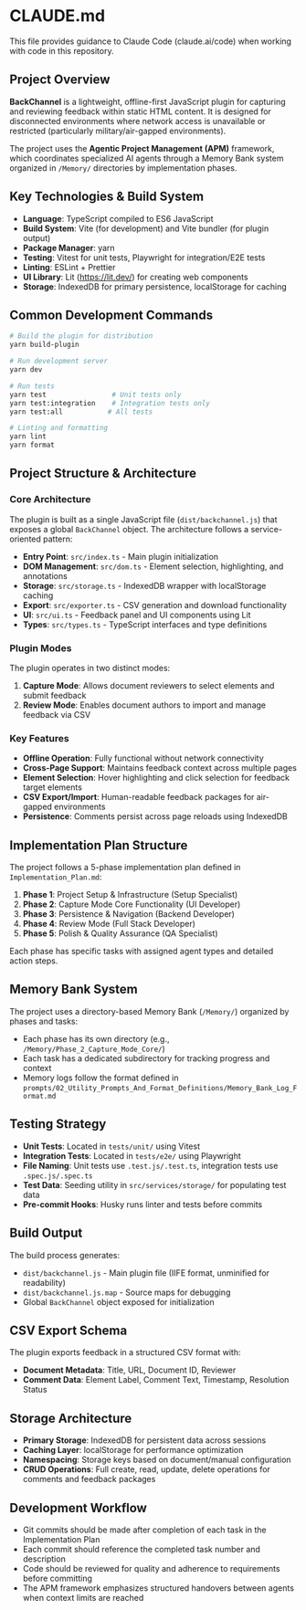 # CLAUDE.md

This file provides guidance to Claude Code (claude.ai/code) when working with code in this repository.

## Project Overview

**BackChannel** is a lightweight, offline-first JavaScript plugin for capturing and reviewing feedback within static HTML content. It is designed for disconnected environments where network access is unavailable or restricted (particularly military/air-gapped environments).

The project uses the **Agentic Project Management (APM)** framework, which coordinates specialized AI agents through a Memory Bank system organized in `/Memory/` directories by implementation phases.

## Key Technologies & Build System

- **Language**: TypeScript compiled to ES6 JavaScript
- **Build System**: Vite (for development) and Vite bundler (for plugin output)
- **Package Manager**: yarn
- **Testing**: Vitest for unit tests, Playwright for integration/E2E tests
- **Linting**: ESLint + Prettier
- **UI Library**: Lit (https://lit.dev/) for creating web components
- **Storage**: IndexedDB for primary persistence, localStorage for caching

## Common Development Commands

```bash
# Build the plugin for distribution
yarn build-plugin

# Run development server
yarn dev

# Run tests
yarn test                # Unit tests only
yarn test:integration    # Integration tests only  
yarn test:all           # All tests

# Linting and formatting
yarn lint
yarn format
```

## Project Structure & Architecture

### Core Architecture
The plugin is built as a single JavaScript file (`dist/backchannel.js`) that exposes a global `BackChannel` object. The architecture follows a service-oriented pattern:

- **Entry Point**: `src/index.ts` - Main plugin initialization
- **DOM Management**: `src/dom.ts` - Element selection, highlighting, and annotations
- **Storage**: `src/storage.ts` - IndexedDB wrapper with localStorage caching
- **Export**: `src/exporter.ts` - CSV generation and download functionality
- **UI**: `src/ui.ts` - Feedback panel and UI components using Lit
- **Types**: `src/types.ts` - TypeScript interfaces and type definitions

### Plugin Modes
The plugin operates in two distinct modes:
1. **Capture Mode**: Allows document reviewers to select elements and submit feedback
2. **Review Mode**: Enables document authors to import and manage feedback via CSV

### Key Features
- **Offline Operation**: Fully functional without network connectivity
- **Cross-Page Support**: Maintains feedback context across multiple pages
- **Element Selection**: Hover highlighting and click selection for feedback target elements
- **CSV Export/Import**: Human-readable feedback packages for air-gapped environments
- **Persistence**: Comments persist across page reloads using IndexedDB

## Implementation Plan Structure

The project follows a 5-phase implementation plan defined in `Implementation_Plan.md`:

1. **Phase 1**: Project Setup & Infrastructure (Setup Specialist)
2. **Phase 2**: Capture Mode Core Functionality (UI Developer)  
3. **Phase 3**: Persistence & Navigation (Backend Developer)
4. **Phase 4**: Review Mode (Full Stack Developer)
5. **Phase 5**: Polish & Quality Assurance (QA Specialist)

Each phase has specific tasks with assigned agent types and detailed action steps.

## Memory Bank System

The project uses a directory-based Memory Bank (`/Memory/`) organized by phases and tasks:
- Each phase has its own directory (e.g., `/Memory/Phase_2_Capture_Mode_Core/`)
- Each task has a dedicated subdirectory for tracking progress and context
- Memory logs follow the format defined in `prompts/02_Utility_Prompts_And_Format_Definitions/Memory_Bank_Log_Format.md`

## Testing Strategy

- **Unit Tests**: Located in `tests/unit/` using Vitest
- **Integration Tests**: Located in `tests/e2e/` using Playwright  
- **File Naming**: Unit tests use `.test.js/.test.ts`, integration tests use `.spec.js/.spec.ts`
- **Test Data**: Seeding utility in `src/services/storage/` for populating test data
- **Pre-commit Hooks**: Husky runs linter and tests before commits

## Build Output

The build process generates:
- `dist/backchannel.js` - Main plugin file (IIFE format, unminified for readability)
- `dist/backchannel.js.map` - Source maps for debugging
- Global `BackChannel` object exposed for initialization

## CSV Export Schema

The plugin exports feedback in a structured CSV format with:
- **Document Metadata**: Title, URL, Document ID, Reviewer
- **Comment Data**: Element Label, Comment Text, Timestamp, Resolution Status

## Storage Architecture

- **Primary Storage**: IndexedDB for persistent data across sessions
- **Caching Layer**: localStorage for performance optimization
- **Namespacing**: Storage keys based on document/manual configuration
- **CRUD Operations**: Full create, read, update, delete operations for comments and feedback packages

## Development Workflow

- Git commits should be made after completion of each task in the Implementation Plan
- Each commit should reference the completed task number and description
- Code should be reviewed for quality and adherence to requirements before committing
- The APM framework emphasizes structured handovers between agents when context limits are reached
